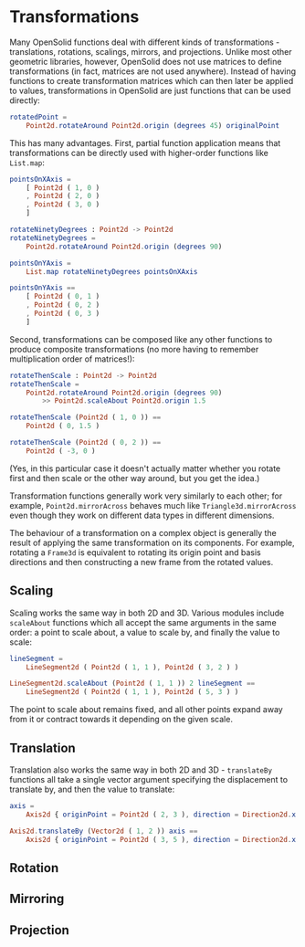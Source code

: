 # Transformations

Many OpenSolid functions deal with different kinds of transformations -
translations, rotations, scalings, mirrors, and projections. Unlike most other
geometric libraries, however, OpenSolid does not use matrices to define
transformations (in fact, matrices are not used anywhere). Instead of having
functions to create transformation matrices which can then later be applied to
values, transformations in OpenSolid are just functions that can be used
directly:

```elm
rotatedPoint =
    Point2d.rotateAround Point2d.origin (degrees 45) originalPoint
```

This has many advantages. First, partial function application means that
transformations can be directly used with higher-order functions like
`List.map`:

```elm
pointsOnXAxis =
    [ Point2d ( 1, 0 )
    , Point2d ( 2, 0 )
    , Point2d ( 3, 0 )
    ]

rotateNinetyDegrees : Point2d -> Point2d
rotateNinetyDegrees =
    Point2d.rotateAround Point2d.origin (degrees 90)

pointsOnYAxis =
    List.map rotateNinetyDegrees pointsOnXAxis

pointsOnYAxis ==
    [ Point2d ( 0, 1 )
    , Point2d ( 0, 2 )
    , Point2d ( 0, 3 )
    ]
```

Second, transformations can be composed like any other functions to produce
composite transformations (no more having to remember multiplication order of
matrices!):

```elm
rotateThenScale : Point2d -> Point2d
rotateThenScale =
    Point2d.rotateAround Point2d.origin (degrees 90)
        >> Point2d.scaleAbout Point2d.origin 1.5

rotateThenScale (Point2d ( 1, 0 )) ==
    Point2d ( 0, 1.5 )

rotateThenScale (Point2d ( 0, 2 )) ==
    Point2d ( -3, 0 )
```

(Yes, in this particular case it doesn't actually matter whether you rotate
first and then scale or the other way around, but you get the idea.)

Transformation functions generally work very similarly to each other; for
example, `Point2d.mirrorAcross` behaves much like `Triangle3d.mirrorAcross` even
though they work on different data types in different dimensions.

The behaviour of a transformation on a complex object is generally the result of
applying the same transformation on its components. For example, rotating a
`Frame3d` is equivalent to rotating its origin point and basis directions and
then constructing a new frame from the rotated values.

## Scaling

Scaling works the same way in both 2D and 3D. Various modules include
`scaleAbout` functions which all accept the same arguments in the same order: a
point to scale about, a value to scale by, and finally the value to scale:

```elm
lineSegment =
    LineSegment2d ( Point2d ( 1, 1 ), Point2d ( 3, 2 ) )

LineSegment2d.scaleAbout (Point2d ( 1, 1 )) 2 lineSegment ==
    LineSegment2d ( Point2d ( 1, 1 ), Point2d ( 5, 3 ) )
```

The point to scale about remains fixed, and all other points expand away from it
or contract towards it depending on the given scale.

## Translation

Translation also works the same way in both 2D and 3D - `translateBy` functions
all take a single vector argument specifying the displacement to translate by,
and then the value to translate:

```elm
axis =
    Axis2d { originPoint = Point2d ( 2, 3 ), direction = Direction2d.x }

Axis2d.translateBy (Vector2d ( 1, 2 )) axis ==
    Axis2d { originPoint = Point2d ( 3, 5 ), direction = Direction2d.x }
```

## Rotation

## Mirroring

## Projection
